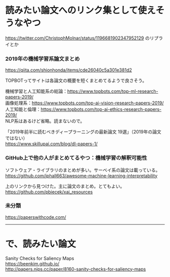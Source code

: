 # 読みたい論文へのリンク集として使えそうなやつ

https://twitter.com/ChristophMolnar/status/1196681902347952129
のリプライとか

### 2019年の機械学習系論文まとめ

https://qiita.com/shionhonda/items/cde26040c5a301e381d2  


TOPBOTってサイトは各論文の概要を短くまとめてるようで良さそう。

機械学習と人工知能系の総論：https://www.topbots.com/top-ml-research-papers-2019/  
画像処理系：https://www.topbots.com/top-ai-vision-research-papers-2019/  
人工知能と倫理：https://www.topbots.com/top-ai-ethics-research-papers-2019/  
NLP系はあるけど省略。読まないので。

「2019年前半に読むべきディープラーニングの最新論文 19選」（2019年の論文ではない）  
https://www.skillupai.com/blog/dl-papers-1/

### GitHub上で他の人がまとめてるやつ：機械学習の解釈可能性

ソフトウェア・ライブラリのまとめが多い。サーベイ系の論文は載っている。
https://github.com/jphall663/awesome-machine-learning-interpretability

上のリンクから見つけた。主に論文のまとめ。とてもよい。
https://github.com/pbiecek/xai_resources


### 未分類

https://paperswithcode.com/

---

# で、読みたい論文

Sanity Checks for Saliency Maps  
https://beenkim.github.io/  
http://papers.nips.cc/paper/8160-sanity-checks-for-saliency-maps


